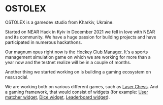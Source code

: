 # OSTOLEX

OSTOLEX is a gamedev studio from Kharkiv, Ukraine.

Started on NEAR Hack in Kyiv in December 2021 we fell in love with NEAR and its community. We have a huge passion for building projects and have participated in numerous hackathons.

Our magnum opus right now is the [Hockey Club Manager](http://hockeyclubmanager.com/). It's a sports management simulation game on which we are working for more than a year now and the testnet realize will be in a couple of months.

Another thing we started working on is building a gaming ecosystem on near.social.

We are working both on various different games, such as [Laser Chess](https://near.social/#/let45fc.near/widget/LaserChess3D). And a gaming framework, that would consist of widgets (for example: [User matcher widget](https://near.social/#/let45fc.near/widget/UsersMatcher), [Dice widget](https://near.social/#/ostolex.near/widget/DiceWidget), [Leaderboard widget](https://near.social/#/ostolex.near/widget/LeaderBoardWidget)).
